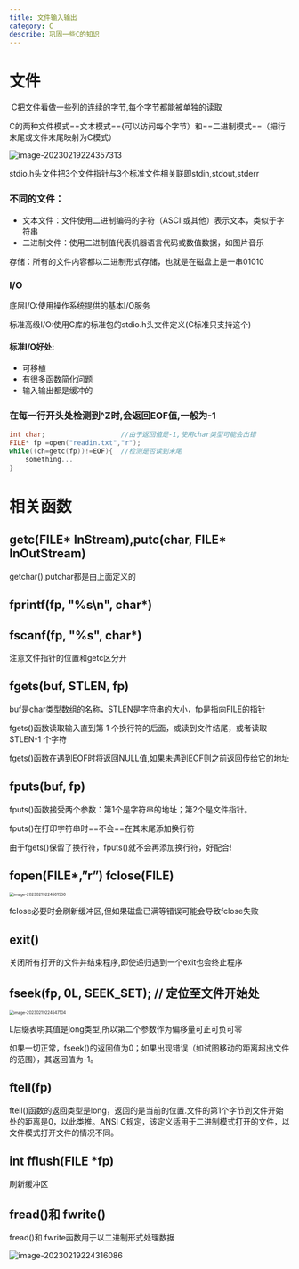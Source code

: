 ```yaml
---
title: 文件输入输出
category: C
describe: 巩固一些C的知识
---
```




# 文件

​	C把文件看做一些列的连续的字节,每个字节都能被单独的读取

C的两种文件模式==文本模式=={可以访问每个字节）和==二进制模式==（把行末尾或文件末尾映射为C模式）

![image-20230219224357313](%E6%96%87%E4%BB%B6%E8%BE%93%E5%85%A5%E8%BE%93%E5%87%BA.assets/image-20230219224357313.png)

stdio.h头文件把3个文件指针与3个标准文件相关联即stdin,stdout,stderr

### 不同的文件：

- 文本文件：文件使用二进制编码的字符（ASCII或其他）表示文本，类似于字符串
- 二进制文件：使用二进制值代表机器语言代码或数值数据，如图片音乐

​	存储：所有的文件内容都以二进制形式存储，也就是在磁盘上是一串01010

### I/O

底层I/O:使用操作系统提供的基本I/O服务

标准高级I/O:使用C库的标准包的stdio.h头文件定义(C标准只支持这个)

#### 标准I/O好处:

- 可移植
- 有很多函数简化问题
- 输入输出都是缓冲的

### 在每一行开头处检测到^Z时,会返回EOF值,一般为-1

```c
int char;					//由于返回值是-1,使用char类型可能会出错
FILE* fp =open("readin.txt","r");
while((ch=getc(fp))!=EOF){	//检测是否读到末尾
    something...
}
```



# 相关函数

## getc(FILE* InStream),putc(char, FILE* InOutStream)

getchar(),putchar都是由上面定义的

## fprintf(fp, "%s\n", char*)

## fscanf(fp, "%s", char*)

注意文件指针的位置和getc区分开

## fgets(buf, STLEN, fp)

buf是char类型数组的名称，STLEN是字符串的大小，fp是指向FILE的指针

fgets()函数读取输入直到第 1 个换行符的后面，或读到文件结尾，或者读取STLEN-1 个字符

fgets()函数在遇到EOF时将返回NULL值,如果未遇到EOF则之前返回传给它的地址

## fputs(buf, fp)

fputs()函数接受两个参数：第1个是字符串的地址；第2个是文件指针。

fputs()在打印字符串时==不会==在其末尾添加换行符

由于fgets()保留了换行符，fputs()就不会再添加换行符，好配合!

## fopen(FILE*,”r”) fclose(FILE)

<img src="%E6%96%87%E4%BB%B6%E8%BE%93%E5%85%A5%E8%BE%93%E5%87%BA.assets/image-20230219224501530.png" alt="image-20230219224501530" style="zoom:50%;" />

fclose必要时会刷新缓冲区,但如果磁盘已满等错误可能会导致fclose失败

## exit()

关闭所有打开的文件并结束程序,即使递归遇到一个exit也会终止程序

## fseek(fp, 0L, SEEK_SET); // 定位至文件开始处

<img src="%E6%96%87%E4%BB%B6%E8%BE%93%E5%85%A5%E8%BE%93%E5%87%BA.assets/image-20230219224547104.png" alt="image-20230219224547104" style="zoom:50%;" />

L后缀表明其值是long类型,所以第二个参数作为偏移量可正可负可零

如果一切正常，fseek()的返回值为0；如果出现错误（如试图移动的距离超出文件的范围），其返回值为-1。

## ftell(fp)

ftell()函数的返回类型是long，返回的是当前的位置.文件的第1个字节到文件开始处的距离是0，以此类推。ANSI C规定，该定义适用于二进制模式打开的文件，以文件模式打开文件的情况不同。

## int fflush(FILE *fp)

刷新缓冲区

## fread()和 fwrite()

fread()和 fwrite函数用于以二进制形式处理数据

![image-20230219224316086](%E6%96%87%E4%BB%B6%E8%BE%93%E5%85%A5%E8%BE%93%E5%87%BA.assets/image-20230219224316086.png)